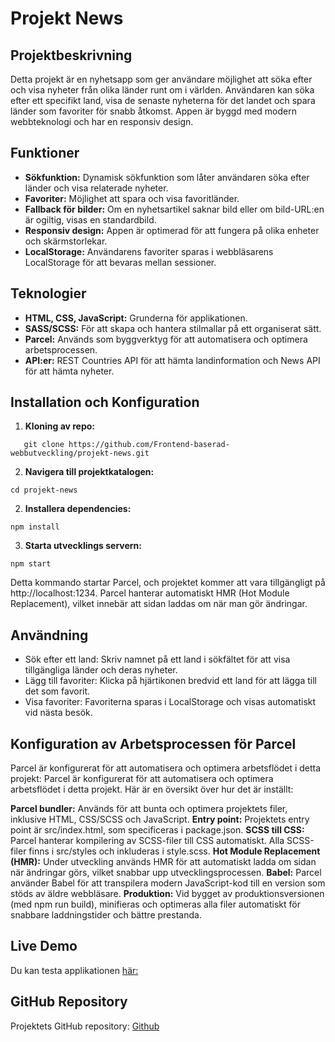 # Projekt News

## Projektbeskrivning
Detta projekt är en nyhetsapp som ger användare möjlighet att söka efter och visa nyheter från olika länder runt om i världen. Användaren kan söka efter ett specifikt land, visa de senaste nyheterna för det landet och spara länder som favoriter för snabb åtkomst. Appen är byggd med modern webbteknologi och har en responsiv design.

## Funktioner
- **Sökfunktion:** Dynamisk sökfunktion som låter användaren söka efter länder och visa relaterade nyheter.
- **Favoriter:** Möjlighet att spara och visa favoritländer.
- **Fallback för bilder:** Om en nyhetsartikel saknar bild eller om bild-URL:en är ogiltig, visas en standardbild.
- **Responsiv design:** Appen är optimerad för att fungera på olika enheter och skärmstorlekar.
- **LocalStorage:** Användarens favoriter sparas i webbläsarens LocalStorage för att bevaras mellan sessioner.

## Teknologier
- **HTML, CSS, JavaScript:** Grunderna för applikationen.
- **SASS/SCSS:** För att skapa och hantera stilmallar på ett organiserat sätt.
- **Parcel:** Används som byggverktyg för att automatisera och optimera arbetsprocessen.
- **API:er:** REST Countries API för att hämta landinformation och News API för att hämta nyheter.

## Installation och Konfiguration
1. **Kloning av repo:**
```
   git clone https://github.com/Frontend-baserad-webbutveckling/projekt-news.git
```
2. **Navigera till projektkatalogen:**
```
cd projekt-news
```
2. **Installera dependencies:**
```
npm install
```
3. **Starta utvecklings servern:**
```
npm start
```

Detta kommando startar Parcel, och projektet kommer att vara tillgängligt på http://localhost:1234. 
Parcel hanterar automatiskt HMR (Hot Module Replacement), vilket innebär att sidan laddas om när man gör ändringar.

## Användning
   
- Sök efter ett land: Skriv namnet på ett land i sökfältet för att visa tillgängliga länder och deras nyheter.
- Lägg till favoriter: Klicka på hjärtikonen bredvid ett land för att lägga till det som favorit.
 - Visa favoriter: Favoriterna sparas i LocalStorage och visas automatiskt vid nästa besök.

## Konfiguration av Arbetsprocessen för Parcel
Parcel är konfigurerat för att automatisera och optimera arbetsflödet i detta projekt:
Parcel är konfigurerat för att automatisera och optimera arbetsflödet i detta projekt. Här är en översikt över hur det är inställt:

**Parcel bundler:** Används för att bunta och optimera projektets filer, inklusive HTML, CSS/SCSS och JavaScript.
**Entry point:** Projektets entry point är src/index.html, som specificeras i package.json.
**SCSS till CSS:** Parcel hanterar kompilering av SCSS-filer till CSS automatiskt. Alla SCSS-filer finns i src/styles och inkluderas i style.scss.
**Hot Module Replacement (HMR):** Under utveckling används HMR för att automatiskt ladda om sidan när ändringar görs, vilket snabbar upp utvecklingsprocessen.
**Babel:** Parcel använder Babel för att transpilera modern JavaScript-kod till en version som stöds av äldre webbläsare.
**Produktion:** Vid bygget av produktionsversionen (med npm run build), minifieras och optimeras alla filer automatiskt för snabbare laddningstider och bättre prestanda.

## Live Demo
Du kan testa applikationen [här:](https://front-end-projekt-news.netlify.app/)

## GitHub Repository
Projektets GitHub repository: [Github](https://github.com/Frontend-baserad-webbutveckling/projekt-news.git])